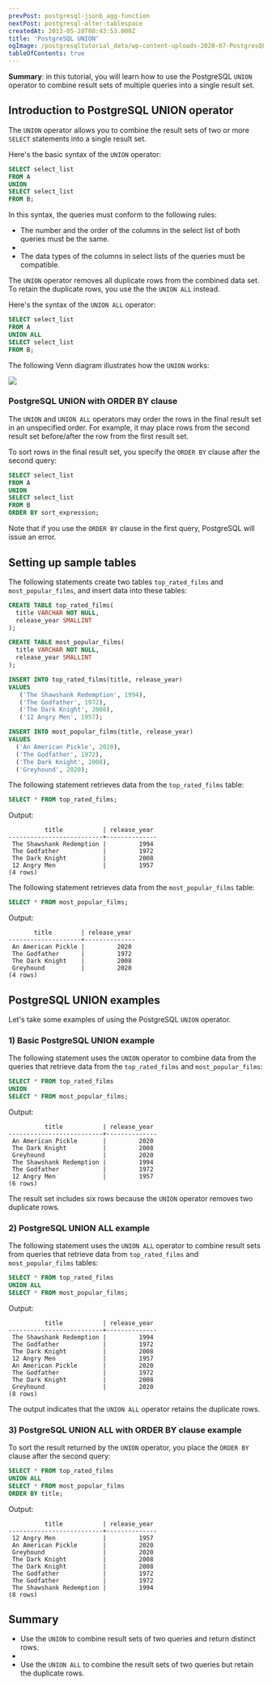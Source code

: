 ```yaml
---
prevPost: postgresql-jsonb_agg-function
nextPost: postgresql-alter-tablespace
createdAt: 2013-05-28T08:43:53.000Z
title: 'PostgreSQL UNION'
ogImage: /postgresqltutorial_data/wp-content-uploads-2020-07-PostgresQL-UNION.png
tableOfContents: true
---
```



**Summary**: in this tutorial, you will learn how to use the PostgreSQL `UNION` operator to combine result sets of multiple queries into a single result set.

## Introduction to PostgreSQL UNION operator

The `UNION` operator allows you to combine the result sets of two or more `SELECT` statements into a single result set.

Here's the basic syntax of the `UNION` operator:

```sql
SELECT select_list
FROM A
UNION
SELECT select_list
FROM B;
```

In this syntax, the queries must conform to the following rules:

- The number and the order of the columns in the select list of both queries must be the same.
-
- The data types of the columns in select lists of the queries must be compatible.

The `UNION` operator removes all duplicate rows from the combined data set. To retain the duplicate rows, you use the the `UNION ALL` instead.

Here's the syntax of the `UNION ALL` operator:

```sql
SELECT select_list
FROM A
UNION ALL
SELECT select_list
FROM B;
```

The following Venn diagram illustrates how the `UNION` works:

![](/postgresqltutorial_data/wp-content-uploads-2020-07-PostgresQL-UNION.png)

### PostgreSQL UNION with ORDER BY clause

The `UNION` and `UNION ALL` operators may order the rows in the final result set in an unspecified order. For example, it may place rows from the second result set before/after the row from the first result set.

To sort rows in the final result set, you specify the `ORDER BY` clause after the second query:

```sql
SELECT select_list
FROM A
UNION
SELECT select_list
FROM B
ORDER BY sort_expression;
```

Note that if you use the `ORDER BY` clause in the first query, PostgreSQL will issue an error.

## Setting up sample tables

The following statements create two tables `top_rated_films` and `most_popular_films`, and insert data into these tables:

```sql
CREATE TABLE top_rated_films(
  title VARCHAR NOT NULL,
  release_year SMALLINT
);

CREATE TABLE most_popular_films(
  title VARCHAR NOT NULL,
  release_year SMALLINT
);

INSERT INTO top_rated_films(title, release_year)
VALUES
   ('The Shawshank Redemption', 1994),
   ('The Godfather', 1972),
   ('The Dark Knight', 2008),
   ('12 Angry Men', 1957);

INSERT INTO most_popular_films(title, release_year)
VALUES
  ('An American Pickle', 2020),
  ('The Godfather', 1972),
  ('The Dark Knight', 2008),
  ('Greyhound', 2020);
```

The following statement retrieves data from the `top_rated_films` table:

```sql
SELECT * FROM top_rated_films;
```

Output:

```
          title           | release_year
--------------------------+--------------
 The Shawshank Redemption |         1994
 The Godfather            |         1972
 The Dark Knight          |         2008
 12 Angry Men             |         1957
(4 rows)
```

The following statement retrieves data from the `most_popular_films` table:

```sql
SELECT * FROM most_popular_films;
```

Output:

```
       title        | release_year
--------------------+--------------
 An American Pickle |         2020
 The Godfather      |         1972
 The Dark Knight    |         2008
 Greyhound          |         2020
(4 rows)
```

## PostgreSQL UNION examples

Let's take some examples of using the PostgreSQL `UNION` operator.

### 1) Basic PostgreSQL UNION example

The following statement uses the `UNION` operator to combine data from the queries that retrieve data from the `top_rated_films` and `most_popular_films`:

```sql
SELECT * FROM top_rated_films
UNION
SELECT * FROM most_popular_films;
```

Output:

```
          title           | release_year
--------------------------+--------------
 An American Pickle       |         2020
 The Dark Knight          |         2008
 Greyhound                |         2020
 The Shawshank Redemption |         1994
 The Godfather            |         1972
 12 Angry Men             |         1957
(6 rows)
```

The result set includes six rows because the `UNION` operator removes two duplicate rows.

### 2) PostgreSQL UNION ALL example

The following statement uses the `UNION ALL` operator to combine result sets from queries that retrieve data from `top_rated_films` and `most_popular_films` tables:

```sql
SELECT * FROM top_rated_films
UNION ALL
SELECT * FROM most_popular_films;
```

Output:

```
          title           | release_year
--------------------------+--------------
 The Shawshank Redemption |         1994
 The Godfather            |         1972
 The Dark Knight          |         2008
 12 Angry Men             |         1957
 An American Pickle       |         2020
 The Godfather            |         1972
 The Dark Knight          |         2008
 Greyhound                |         2020
(8 rows)
```

The output indicates that the `UNION ALL` operator retains the duplicate rows.

### 3) PostgreSQL UNION ALL with ORDER BY clause example

To sort the result returned by the `UNION` operator, you place the `ORDER BY` clause after the second query:

```sql
SELECT * FROM top_rated_films
UNION ALL
SELECT * FROM most_popular_films
ORDER BY title;
```

Output:

```
          title           | release_year
--------------------------+--------------
 12 Angry Men             |         1957
 An American Pickle       |         2020
 Greyhound                |         2020
 The Dark Knight          |         2008
 The Dark Knight          |         2008
 The Godfather            |         1972
 The Godfather            |         1972
 The Shawshank Redemption |         1994
(8 rows)
```

## Summary

- Use the `UNION` to combine result sets of two queries and return distinct rows.
-
- Use the `UNION ALL` to combine the result sets of two queries but retain the duplicate rows.
